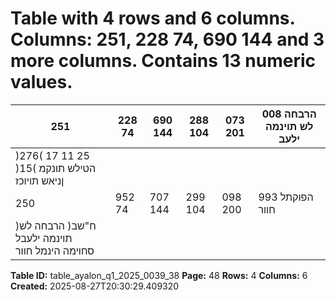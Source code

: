 # Table with 4 rows and 6 columns. Columns: 251, 228 74, 690 144 and 3 more columns. Contains 13 numeric values.

| 251 | 228 74 | 690 144 | 288 104 | 073 201 | 008 הרבחה לש תוינמה ילעב |
|---|---|---|---|---|---|
| )276( 17 11 25 )15( הטילש תונקמ ןניאש תויוכז |  |  |  |  |  |
| 250 | 952 74 | 707 144 | 299 104 | 098 200 | 993 הפוקתל חוור |
| )ח"שב( הרבחה לש תוינמה ילעבל סחוימה הינמל חוור |  |  |  |  |  |

**Table ID:** table_ayalon_q1_2025_0039_38
**Page:** 48
**Rows:** 4
**Columns:** 6
**Created:** 2025-08-27T20:30:29.409320
